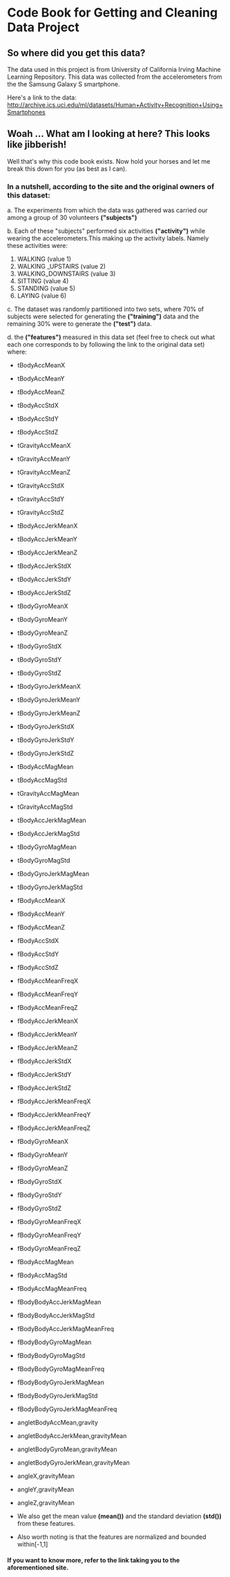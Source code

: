 # Code Book for Getting and Cleaning Data Project

## So where did you get this data?

The data used in this project is from University of California Irving Machine Learning Repository. This data was collected from the accelerometers from the the Samsung Galaxy S smartphone. 

Here's a link to the data: 
http://archive.ics.uci.edu/ml/datasets/Human+Activity+Recognition+Using+Smartphones

## Woah ... What am I looking at here? This looks like jibberish!
Well that's why this code book exists. Now hold your horses and let me break this down for you (as best as I can). 

### In a nutshell, according to the site and the original owners of this dataset:

a. The experiments from which the data was gathered was carried our among a group   of 30 volunteers **("subjects")**

b. Each of these "subjects" performed six activities **("activity")** while wearing the accelerometers.This making up the activity labels.
Namely these activities were:
  1. WALKING (value 1)
  2. WALKING _UPSTAIRS (value 2)
  3. WALKING_DOWNSTAIRS (value 3)
  4. SITTING (value 4)
  5. STANDING (value 5)
  6. LAYING (value 6)

c. The dataset was randomly partitioned into two sets, where 70% of subjects were selected for generating the **("training")** data and the remaining 30% were to generate the **("test")** data.

d. the **("features")** measured in this data set (feel free to check out what each one corresponds to by following the link to the original data set) where: 

- tBodyAccMeanX
- tBodyAccMeanY	
- tBodyAccMeanZ	
- tBodyAccStdX
- tBodyAccStdY
- tBodyAccStdZ	
- tGravityAccMeanX	
- tGravityAccMeanY	
- tGravityAccMeanZ	
- tGravityAccStdX	
- tGravityAccStdY	
- tGravityAccStdZ	
- tBodyAccJerkMeanX	
- tBodyAccJerkMeanY	
- tBodyAccJerkMeanZ	
- tBodyAccJerkStdX	
- tBodyAccJerkStdY	
- tBodyAccJerkStdZ	
- tBodyGyroMeanX	
- tBodyGyroMeanY	
- tBodyGyroMeanZ	
- tBodyGyroStdX	
- tBodyGyroStdY	
- tBodyGyroStdZ	
- tBodyGyroJerkMeanX	
- tBodyGyroJerkMeanY	
- tBodyGyroJerkMeanZ	
- tBodyGyroJerkStdX	
- tBodyGyroJerkStdY	
- tBodyGyroJerkStdZ	
- tBodyAccMagMean	
- tBodyAccMagStd	
- tGravityAccMagMean	
- tGravityAccMagStd	
- tBodyAccJerkMagMean	
- tBodyAccJerkMagStd	
- tBodyGyroMagMean	
- tBodyGyroMagStd	
- tBodyGyroJerkMagMean	
- tBodyGyroJerkMagStd	
- fBodyAccMeanX	
- fBodyAccMeanY	
- fBodyAccMeanZ	
- fBodyAccStdX	
- fBodyAccStdY	
- fBodyAccStdZ	
- fBodyAccMeanFreqX	
- fBodyAccMeanFreqY	
- fBodyAccMeanFreqZ	
- fBodyAccJerkMeanX	
- fBodyAccJerkMeanY	
- fBodyAccJerkMeanZ	
- fBodyAccJerkStdX	
- fBodyAccJerkStdY	
- fBodyAccJerkStdZ	
- fBodyAccJerkMeanFreqX	
- fBodyAccJerkMeanFreqY	
- fBodyAccJerkMeanFreqZ	
- fBodyGyroMeanX	
- fBodyGyroMeanY
- fBodyGyroMeanZ
- fBodyGyroStdX	
- fBodyGyroStdY
- fBodyGyroStdZ
- fBodyGyroMeanFreqX
- fBodyGyroMeanFreqY
- fBodyGyroMeanFreqZ
- fBodyAccMagMean
- fBodyAccMagStd
- fBodyAccMagMeanFreq
- fBodyBodyAccJerkMagMean
- fBodyBodyAccJerkMagStd
- fBodyBodyAccJerkMagMeanFreq
- fBodyBodyGyroMagMean
- fBodyBodyGyroMagStd
- fBodyBodyGyroMagMeanFreq
- fBodyBodyGyroJerkMagMean
- fBodyBodyGyroJerkMagStd
- fBodyBodyGyroJerkMagMeanFreq
- angletBodyAccMean,gravity
- angletBodyAccJerkMean,gravityMean
- angletBodyGyroMean,gravityMean
- angletBodyGyroJerkMean,gravityMean
- angleX,gravityMean
- angleY,gravityMean
- angleZ,gravityMean

- We also get the mean value **(mean())** and the standard deviation **(std())** from these features.
- Also worth noting is that the features are normalized and bounded within[-1,1]

#### If you want to know more, refer to the link taking you to the aforementioned site.
